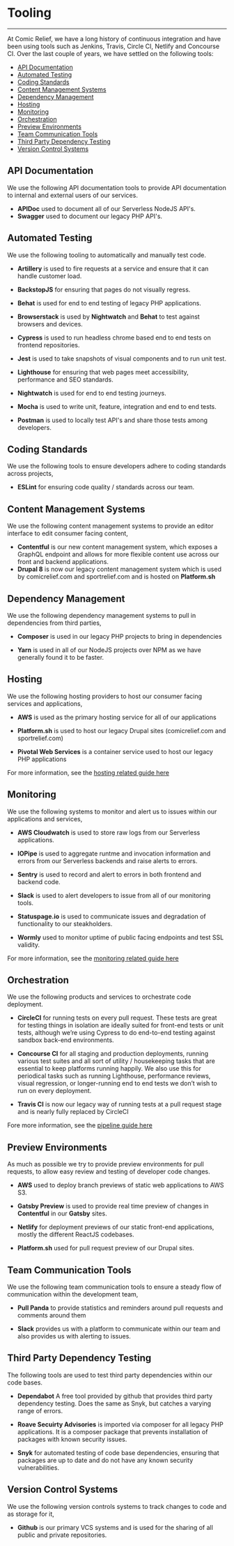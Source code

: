 # Tooling
***
At Comic Relief, we have a long history of continuous integration and have been using tools such as Jenkins, Travis, 
Circle CI, Netlify and Concourse CI. Over the last couple of years, we have settled on the following tools:

- [API Documentation](#api-documentation)
- [Automated Testing](#automated-testing)
- [Coding Standards](#coding-standards)
- [Content Management Systems](#content-management-systems)
- [Dependency Management](#dependency-management)
- [Hosting](#hosting)
- [Monitoring](#monitoring)
- [Orchestration](#orchestration)
- [Preview Environments](#preview-environments)
- [Team Communication Tools](#team-communication-tools)
- [Third Party Dependency Testing](#third-party-dependency-testing)
- [Version Control Systems](#version-control-systems)

## API Documentation
We use the following API documentation tools to provide API documentation to internal and external users of our services.

- **APIDoc** used to document all of our Serverless NodeJS API's.
- **Swagger** used to document our legacy PHP API's.

## Automated Testing
We use the following tooling to automatically and manually test code.

- **Artillery** is used to fire requests at a service and ensure that it can handle customer load.

- **BackstopJS** for ensuring that pages do not visually regress.

- **Behat** is used for end to end testing of legacy PHP applications.

- **Browserstack** is used by **Nightwatch** and **Behat** to test against browsers and devices.

- **Cypress** is used to run headless chrome based end to end tests on frontend repositories. 

- **Jest** is used to take snapshots of visual components and to run unit test.

- **Lighthouse** for ensuring that web pages meet accessibility, performance and SEO standards.

- **Nightwatch** is used for end to end testing journeys.

- **Mocha** is used to write unit, feature, integration and end to end tests.

- **Postman** is used to locally test API's and share those tests among developers.

## Coding Standards
We use the following tools to ensure developers adhere to coding standards across projects,

- **ESLint** for ensuring code quality / standards across our team.

## Content Management Systems
We use the following content management systems to provide an editor interface to edit consumer facing content,

- **Contentful** is our new content management system, which exposes a GraphQL endpoint and allows for more flexible 
content use across our front and backend applications.
- **Drupal 8** is now our legacy content management system which is used by comicrelief.com and sportrelief.com and is
hosted on **Platform.sh**

## Dependency Management
We use the following dependency management systems to pull in dependencies from third parties,

- **Composer** is used in our legacy PHP projects to bring in dependencies

- **Yarn** is used in all of our NodeJS projects over NPM as we have generally found it to be faster.

## Hosting
We use the following hosting providers to host our consumer facing services and applications,

- **AWS** is used as the primary hosting service for all of our applications

- **Platform.sh** is used to host our legacy Drupal sites (comicrelief.com and sportrelief.com)

- **Pivotal Web Services** is a container service used to host our legacy PHP applications

For more information, see the [hosting related guide here](hosting.md)

## Monitoring
We use the following systems to monitor and alert us to issues within our applications and services,

- **AWS Cloudwatch** is used to store raw logs from our Serverless applications.

- **IOPipe** is used to aggregate runtme and invocation information and errors from our Serverless backends and raise 
alerts to errors.

- **Sentry** is used to record and alert to errors in both frontend and backend code.

- **Slack** is used to alert developers to issue from all of our monitoring tools.

- **Statuspage.io** is used to communicate issues and degradation of functionality to our steakholders.

- **Wormly** used to monitor uptime of public facing endpoints and test SSL validity.

For more information, see the [monitoring related guide here](monitoring.md)

## Orchestration
We use the following products and services to orchestrate code deployment.

- **CircleCI** for running tests on every pull request. These tests are great for testing 
things in isolation are ideally suited for front-end tests or unit tests, although we’re using Cypress to do end-to-end 
testing against sandbox back-end environments.

- **Concourse CI** for all staging and production deployments, running various test suites and all sort of utility / 
housekeeping tasks that are essential to keep platforms running happily. We also use this for periodical tasks such as 
running Lighthouse, performance reviews, visual regression, or longer-running end to end tests we don’t wish to run on 
every deployment.

- **Travis CI** is now our legacy way of running tests at a pull request stage and is nearly fully replaced by CircleCI 

Fore more information, see the [pipeline guide here](pipelines.md)

## Preview Environments
As much as possible we try to provide preview environments for pull requests, to allow easy review and testing of 
developer code changes.

- **AWS** used to deploy branch previews of static web applications to AWS S3.

- **Gatsby Preview** is used to provide real time preview of changes in **Contentful** in our **Gatsby** sites.

- **Netlify** for deployment previews of our static front-end applications, mostly the different ReactJS codebases.

- **Platform.sh** used for pull request preview of our Drupal sites.

## Team Communication Tools
We use the following team communication tools to ensure a steady flow of communication within the development team,

- **Pull Panda** to provide statistics and reminders around pull requests and comments around them

- **Slack** provides us with a platform to communicate within our team and also provides us with alerting to issues.

## Third Party Dependency Testing
The following tools are used to test third party dependencies within our code bases.

- **Dependabot** A free tool provided by github that provides third party dependency testing. Does the same as Snyk, but
catches a varying range of errors.

- **Roave Secuirty Advisories** is imported via composer for all legacy PHP applications. It is a composer package that 
prevents installation of packages with known security issues.

- **Snyk** for automated testing of code base dependencies, ensuring that packages are up to date and do not have any 
known security vulnerabilities.

## Version Control Systems
We use the following version controls systems to track changes to code and as storage for it,

- **Github** is our primary VCS systems and is used for the sharing of all public and private repositories.
